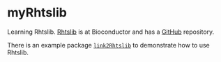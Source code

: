 # myRhtslib
Learning Rhtslib.
[Rhtslib](http://bioconductor.org/packages/release/bioc/html/Rhtslib.html) is at Bioconductor and has a [GitHub](https://github.com/Bioconductor/Rhtslib) repository.

There is an example package [`link2Rhtslib`](https://github.com/nhayden/link2Rhtslib) to demonstrate how to use Rhtslib.

